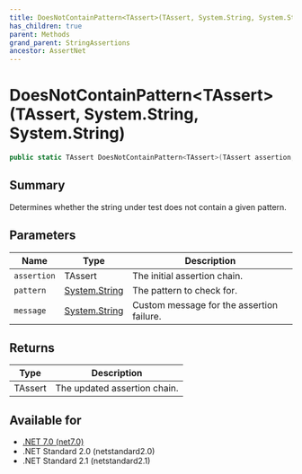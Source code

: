 ```yaml
---
title: DoesNotContainPattern<TAssert>(TAssert, System.String, System.String)
has_children: true
parent: Methods
grand_parent: StringAssertions
ancestor: AssertNet
---
```

# DoesNotContainPattern&lt;TAssert&gt;(TAssert, System.String, System.String)

```csharp
public static TAssert DoesNotContainPattern<TAssert>(TAssert assertion, System.String pattern, System.String message);
```

## Summary
Determines whether the string under test does not contain a given pattern.

## Parameters
|Name|Type|Description|
|-|-|-|
|`assertion`|TAssert|The initial assertion chain.|
|`pattern`|[System.String](https://learn.microsoft.com/en-us/dotnet/api/system.string)|The pattern to check for.|
|`message`|[System.String](https://learn.microsoft.com/en-us/dotnet/api/system.string)|Custom message for the assertion failure.|

## Returns
|Type|Description|
|-|-|
|TAssert|The updated assertion chain.|

## Available for
- [.NET 7.0 (net7.0)](https://versionsof.net/core/7.0/)
- .NET Standard 2.0 (netstandard2.0)
- .NET Standard 2.1 (netstandard2.1)
